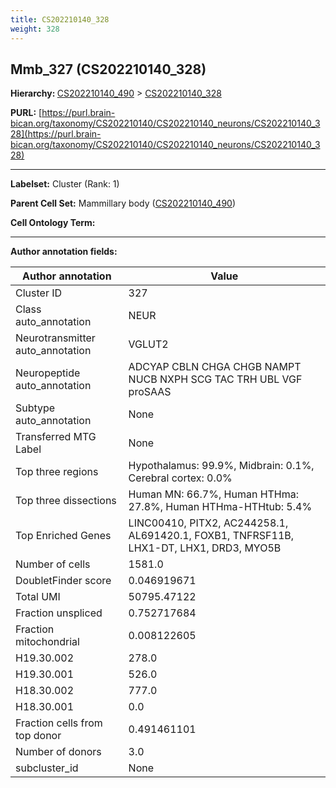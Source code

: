 ```yaml
---
title: CS202210140_328
weight: 328
---
```

## Mmb_327 (CS202210140_328)
<b>Hierarchy: </b>
[CS202210140_490](../CS202210140_490) >
[CS202210140_328](../CS202210140_328)

**PURL:** [https://purl.brain-bican.org/taxonomy/CS202210140/CS202210140_neurons/CS202210140_328](https://purl.brain-bican.org/taxonomy/CS202210140/CS202210140_neurons/CS202210140_328)

---


**Labelset:** Cluster (Rank: 1)

**Parent Cell Set:** Mammillary body ([CS202210140_490](../CS202210140_490))



**Cell Ontology Term:** 

[MARKER GENES.]: #


---

[TRANSFERRED ANNOTATIONS.]: #


[AUTHOR ANNOTATION FIELDS.]: #


**Author annotation fields:**

| Author annotation | Value |
|-------------------|-------|
|Cluster ID|327|
|Class auto_annotation|NEUR|
|Neurotransmitter auto_annotation|VGLUT2|
|Neuropeptide auto_annotation|ADCYAP CBLN CHGA CHGB NAMPT NUCB NXPH SCG TAC TRH UBL VGF proSAAS|
|Subtype auto_annotation|None|
|Transferred MTG Label|None|
|Top three regions|Hypothalamus: 99.9%, Midbrain: 0.1%, Cerebral cortex: 0.0%|
|Top three dissections|Human MN: 66.7%, Human HTHma: 27.8%, Human HTHma-HTHtub: 5.4%|
|Top Enriched Genes|LINC00410, PITX2, AC244258.1, AL691420.1, FOXB1, TNFRSF11B, LHX1-DT, LHX1, DRD3, MYO5B|
|Number of cells|1581.0|
|DoubletFinder score|0.046919671|
|Total UMI|50795.47122|
|Fraction unspliced|0.752717684|
|Fraction mitochondrial|0.008122605|
|H19.30.002|278.0|
|H19.30.001|526.0|
|H18.30.002|777.0|
|H18.30.001|0.0|
|Fraction cells from top donor|0.491461101|
|Number of donors|3.0|
|subcluster_id|None|
